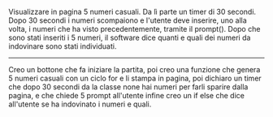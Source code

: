 Visualizzare in pagina 5 numeri casuali.
Da lì parte un timer di 30 secondi.
Dopo 30 secondi i numeri scompaiono e l'utente deve inserire, uno alla volta, i numeri che ha visto precedentemente, tramite il prompt().
Dopo che sono stati inseriti i 5 numeri, il software dice quanti e quali dei numeri da indovinare sono stati individuati.

------------------------------------------------------------------------------------------------------------------------------

 Creo un bottone che fa iniziare la partita, poi creo una funzione che genera 5 numeri casuali con un ciclo for e li stampa in pagina, poi dichiaro un timer che dopo 30 secondi da la classe none hai numeri per farli sparire dalla pagina, e che chiede 5 prompt all'utente infine creo un if else  che dice all'utente se ha indovinato i numeri e quali. 